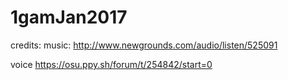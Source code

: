 
# 1gamJan2017

credits:
music:
http://www.newgrounds.com/audio/listen/525091

voice
https://osu.ppy.sh/forum/t/254842/start=0

